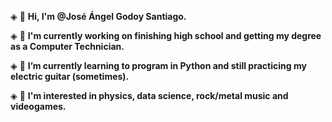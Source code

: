 ◈ 👋 **Hi, I'm @José Ángel Godoy Santiago.**  

◈ 🔭 **I'm currently working on finishing high school and getting my degree as a Computer Technician.**  

◈ 🌱 **I’m currently learning to program in Python and still practicing my electric guitar (sometimes).**  

◈ 👀 **I'm interested in physics, data science, rock/metal music and videogames.**
